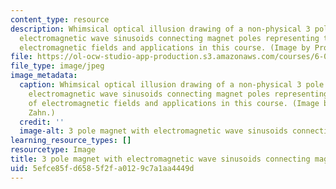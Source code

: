 ```yaml
---
content_type: resource
description: Whimsical optical illusion drawing of a non-physical 3 pole magnet with
  electromagnetic wave sinusoids connecting magnet poles representing the study of
  electromagnetic fields and applications in this course. (Image by Prof. Markus Zahn.)
file: https://ol-ocw-studio-app-production.s3.amazonaws.com/courses/6-013-electromagnetics-and-applications-fall-2005/5efce85fd6585f2fa0129c7a1aa4449d_6-013f05-th.jpg
file_type: image/jpeg
image_metadata:
  caption: Whimsical optical illusion drawing of a non-physical 3 pole magnet with
    electromagnetic wave sinusoids connecting magnet poles representing the study
    of electromagnetic fields and applications in this course. (Image by Prof. Markus
    Zahn.)
  credit: ''
  image-alt: 3 pole magnet with electromagnetic wave sinusoids connecting magnet poles.
learning_resource_types: []
resourcetype: Image
title: 3 pole magnet with electromagnetic wave sinusoids connecting magnet poles
uid: 5efce85f-d658-5f2f-a012-9c7a1aa4449d
---
```

